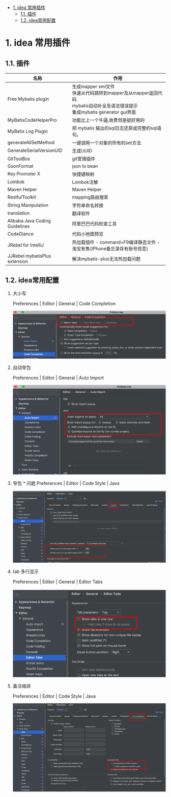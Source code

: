<!-- TOC -->

- [1. idea 常用插件](#1-idea-%e5%b8%b8%e7%94%a8%e6%8f%92%e4%bb%b6)
  - [1.1. 插件](#11-%e6%8f%92%e4%bb%b6)
  - [1.2. idea常用配置](#12-idea%e5%b8%b8%e7%94%a8%e9%85%8d%e7%bd%ae)

<!-- /TOC -->

# 1. idea 常用插件
## 1.1. 插件
| 名称                           | 作用                                                                                                                              |
| ------------------------------ | --------------------------------------------------------------------------------------------------------------------------------- |
| Free Mybatis plugin            | 生成mapper xml文件 <br>快速从代码跳转到mapper及从mapper返回代码<br>mybatis自动补全及语法错误提示<br>集成mybatis generator gui界面 |
| MyBatisCodeHelperPro           | 功能比上一个牛逼,收费但是挺好用的                                                                                                 |
| MyBatis Log Plugin             | 把 mybatis 输出的sql日志还原成完整的sql语句。                                                                                     |
| generateAllSetMethod           | 一键调用一个对象的所有的set方法                                                                                                   |
| GenerateSerialVersionUID       | 生成UUID                                                                                                                          |
| GitToolBox                     | git管理插件                                                                                                                       |
| GsonFormat                     | json to bean                                                                                                                      |
| Key Promoter X                 | 快捷键映射                                                                                                                        |
| Lombok                         | Lombok注解                                                                                                                        |
| Maven Helper                   | Maven Helper                                                                                                                      |
| RestfulToolkit                 | mapping路由搜索                                                                                                                   |
| String Manipulation            | 字符串命名转换                                                                                                                    |
| translation                    | 翻译软件                                                                                                                          |
| Alibaba Java Coding Guidelines | 阿里巴巴代码检查工具                                                                                                              |
| CodeGlance                     | 代码小地图预览                                                                                                                    |
| JRebel for IntelliJ            | 热加载插件 - command+F9编译静态文件 - 淘宝有售(IPhone备忘录存有账号信息)                                                          |
| JJRebel mybatisPlus extension  | 解决mybatis-plus无法热加载问题                                                                                                    |


## 1.2. idea常用配置

1. 大小写
    
    Preferences | Editor | General | Code Completion

    ![大小写](/image/大小写.png)
2. 自动导包
    
    Preferences | Editor | General | Auto Import 

    ![大小写](/image/导包优化.png)
3. 导包 * 问题
    Preferences | Editor | Code Style | Java

    ![大小写](/image/导包优化2.png)
   
4. tab 多行显示
   
    Preferences | Editor | General | Editor Tabs

    ![大小写](/image/tab多行.png)

5. 备注缩进
   
    Preferences | Editor | Code Style | Java

    ![大小写](/image/备注.png)

